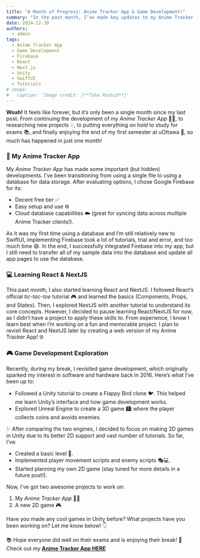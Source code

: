 ```yaml
---
title: "A Month of Progress: Anime Tracker App & Game Development!"
summary: "In the past month, I’ve made key updates to my Anime Tracker App using Firebase, started learning React/NextJS, and dove back into game development with Unity and Unreal Engine."
date: 2024-12-30
authors:
  - admin
tags:
  - Anime Tracker App
  - Game Development
  - Firebase
  - React
  - Next.js
  - Unity
  - SwiftUI
  - Tutorials
# image:
#   caption: 'Image credit: [**Taha Rashid**]'
---
```


**Woah!** It feels like forever, but it’s only been a single month since my last post. From continuing the development of my *Anime Tracker App* 🎥📱, to researching new projects 💡, to putting everything on hold to study for exams 📚, and finally enjoying the end of my first semester at uOttawa 🎉, so much has happened in just one month!

### 🚀 My Anime Tracker App
My *Anime Tracker App* has made some important (but hidden) developments. I’ve been transitioning from using a single file to using a database for data storage. After evaluating options, I chose Google Firebase for its:
- Decent free tier ✅
- Easy setup and use ⚙️
- Cloud database capabilities ☁️ (great for syncing data across multiple Anime Tracker clients!).

As it was my first time using a database and I’m still relatively new to SwiftUI, implementing Firebase took a lot of tutorials, trial and error, and too much time 😅. In the end, I successfully integrated Firebase into my app, but I still need to transfer all of my sample data into the database and update all app pages to use the database.

### 💻 Learning React & NextJS
This past month, I also started learning React and NextJS. I followed React’s official *tic-tac-toe* tutorial 🎮 and learned the basics (Components, Props, and States). Then, I explored NextJS with another tutorial to understand its core concepts.
However, I decided to pause learning React/NextJS for now, as I didn’t have a project to apply these skills to. From experience, I know I learn best when I’m working on a fun and memorable project. I plan to revisit React and NextJS later by creating a web version of my Anime Tracker App! 🌐

### 🎮 Game Development Exploration
Recently, during my break, I revisited game development, which originally sparked my interest in software and hardware back in 2016. Here’s what I’ve been up to:
- Followed a Unity tutorial to create a Flappy Bird clone 🐦. This helped me learn Unity’s interface and how game development works.
- Explored Unreal Engine to create a 3D game 🏙️ where the player collects coins and avoids enemies.

✨ After comparing the two engines, I decided to focus on making 2D games in Unity due to its better 2D support and vast number of tutorials. So far, I’ve:
- Created a basic level 🎨.
- Implemented player movement scripts and enemy scripts 🎭💻.
- Started planning my own 2D game (stay tuned for more details in a future post!).

Now, I’ve got two awesome projects to work on:
1. My *Anime Tracker App* 📱🎥
2. A new 2D game 🎮

Have you made any cool games in Unity before? What projects have you been working on? Let me know below! 👇

📚 Hope everyone did well on their exams and is enjoying their break! 🌟
Check out my **[Anime Tracker App HERE](https://github.com/TheBossT910/AnimeTracker)**  